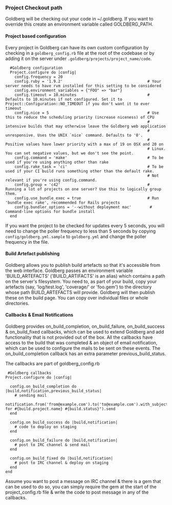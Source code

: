 ### Project Checkout path

Goldberg will be checking out your code in ~/.goldberg. If you want to override this create an environment variable called GOLDBERG\_PATH.

#### Project based configuration

Every project in Goldberg can have its own custom configuration by checking in a `goldberg_config.rb` file at the root of the codebase or by adding it on the server under `.goldberg/projects/project_name/code`.

      #Goldberg configuration
      Project.configure do |config|
        config.frequency = 20
        config.ruby = '1.9.2'                                     # Your server needs to have rvm installed for this setting to be considered
        config.environment_variables = {"FOO" => "bar"}
        config.timeout = 10.minutes                               # Defaults to 10.minutes if not configured. Set it to Project::Configuration::NO_TIMEOUT if you don't want it to ever timeout
        config.nice = 5                                           # Use this to reduce the scheduling priority (increase niceness) of CPU
                                                                  # intensive builds that may otherwise leave the Goldberg web application
                                                                  # unresponsive. Uses the UNIX `nice` command. Defaults to '0'.
                                                                  # Positive values have lower priority with a max of 19 on OSX and 20 on
                                                                  # Linux. You can set negative values, but we don't see the point.
        config.command = 'make'                                   # To be used if you're using anything other than rake
        config.rake_task = 'ci'                                   # To be used if your CI build runs something other than the default rake.
                                                                  # Not relevant if you're using config.command.
        config.group = 'c42'                                      # Running a lot of projects on one server? Use this to logically group them.
        config.use_bundle_exec = true                             # Run 'bundle exec rake', recommended for Rails projects
        config.bundler_options = '--without deployment mac'        # Command-line options for bundle install
      end

If you want the project to be checked for updates every 5 seconds, you will need to change the poller frequency to less than 5 seconds by copying `config/goldberg.yml.sample` to `goldberg.yml` and change the poller frequency in the file.

#### Build Artefact publishing

Goldberg allows you to publish build artefacts so that it's accessible from the web interface. Goldberg passes an environment variable 'BUILD_ARTEFACTS' ('BUILD_ARTIFACTS' is an alias) which contains a path on the server's filesystem. You need to, as part of your build, copy your artefacts (say, 'log/test.log', 'coverage/' or 'foo.gem') to the directory whose path BUILD_ARTEFACTS will provide. Goldberg will then publish these on the build page. You can copy over individual files or whole directories.

#### Callbacks & Email Notifications

Goldberg provides on_build_completion, on_build_failure, on_build_success & on_build_fixed callbacks, which can be used to extend Goldberg and add functionality that is not provided out of the box. All the callbacks have access to the build that was completed & an object of email notification, which can be used to configure the mails to be sent on these events. The on_build_completion callback has an extra parameter previous_build_status.

The callbacks are part of goldberg_config.rb

     #Goldberg callbacks
    Project.configure do |config|

      config.on_build_completion do |build,notification,previous_build_status|
        # sending mail
        notification.from('from@example.com').to('to@example.com').with_subject("build for #{build.project.name} #{build.status}").send
      end

      config.on_build_success do |build,notification|
        # code to deploy on staging
      end

      config.on_build_failure do |build,notification|
        # post to IRC channel & send mail
      end

      config.on_build_fixed do |build,notification|
        # post to IRC channel & deploy on staging
      end
    end

Assume you want to post a message on IRC channel & there is a gem that can be used to do so, you can simply require the gem at the start of the project_config.rb file & write the code to post message in any of the callbacks.

